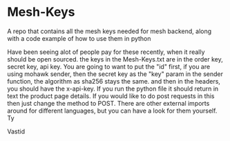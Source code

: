 # Mesh-Keys
A repo that contains all the mesh keys needed for mesh backend, along with a code example of how to use them in python


Have been seeing alot of people pay for these recently, when it really should be open sourced. the keys in the Mesh-Keys.txt are in the order key, secret key, api key. You are going to want to put the "id" first, if you are using mohawk sender, then the secret key as the "key" param in the sender function, the algorithm as sha256 stays the same. and then in the headers, you should have the x-api-key. If you run the python file it should return in text the product page details. If you would like to do post requests in this then just change the method to POST. There are other external imports around for different languages, but you can have a look for them yourself. Ty

Vastid
